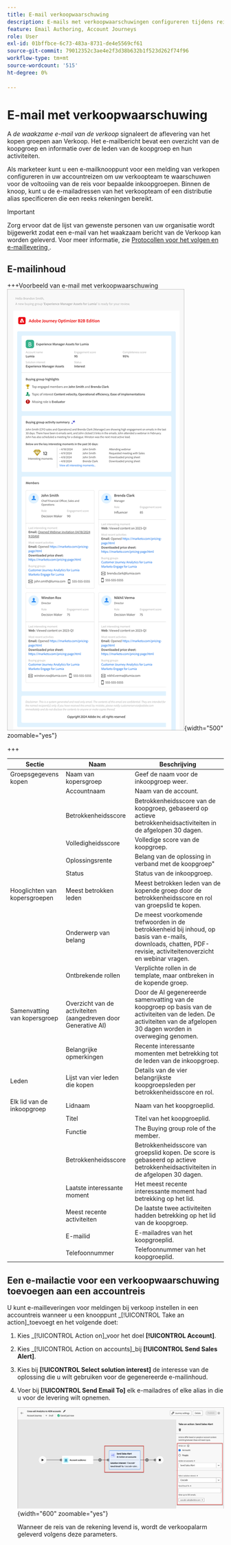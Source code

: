 ```yaml
---
title: E-mail verkoopwaarschuwing
description: E-mails met verkoopwaarschuwingen configureren tijdens reizen van accounts om verkoopteams op de hoogte te stellen - inclusief samenvattingen van inkoopgroepen, AI-inzichten en gegevens van leden in Journey Optimizer B2B edition.
feature: Email Authoring, Account Journeys
role: User
exl-id: 01bffbce-6c73-483a-8731-de4e5569cf61
source-git-commit: 79012352c3ae4e2f3d38b632b1f523d262f74f96
workflow-type: tm+mt
source-wordcount: '515'
ht-degree: 0%

---
```


# E-mail met verkoopwaarschuwing

A _de waakzame e-mail van de verkoop_ signaleert de aflevering van het kopen groepen aan Verkoop. Het e-mailbericht bevat een overzicht van de koopgroep en informatie over de leden van de koopgroep en hun activiteiten.

Als marketeer kunt u een e-mailknooppunt voor een melding van verkopen configureren in uw accountreizen om uw verkoopteam te waarschuwen voor de voltooiing van de reis voor bepaalde inkoopgroepen. Binnen de knoop, kunt u de e-mailadressen van het verkoopteam of een distributie alias specificeren die een reeks rekeningen bereikt.

>[!IMPORTANT]
>
>Zorg ervoor dat de lijst van gewenste personen van uw organisatie wordt bijgewerkt zodat een e-mail van het waakzaam bericht van de Verkoop kan worden geleverd. Voor meer informatie, zie [ Protocollen voor het volgen en e-maillevering ](../start/email-protocols.md).

## E-mailinhoud

+++Voorbeeld van e-mail met verkoopwaarschuwing
![ Voorbeeld van een e-mail van het verkoopalarm gebruikend het standaardmalplaatje ](./assets/sales-alert-email-example.png){width="500" zoomable="yes"}

+++

| Sectie | Naam | Beschrijving |
| - | ---- | ----------- |
| Groepsgegevens kopen | Naam van kopersgroep | Geef de naam voor de inkoopgroep weer. |
|   | Accountnaam | Naam van de account. |
|   | Betrokkenheidsscore | Betrokkenheidsscore van de koopgroep, gebaseerd op actieve betrokkenheidsactiviteiten in de afgelopen 30 dagen. |
|   | Volledigheidsscore | Volledige score van de koopgroep. |
|   | Oplossingsrente | Belang van de oplossing in verband met de koopgroep&quot; |
|   | Status | Status van de inkoopgroep. |
| Hooglichten van kopersgroepen | Meest betrokken leden | Meest betrokken leden van de kopende groep door de betrokkenheidsscore en rol van groepslid te kopen. |
|   | Onderwerp van belang | De meest voorkomende trefwoorden in de betrokkenheid bij inhoud, op basis van e-mails, downloads, chatten, PDF-revisie, activiteitenoverzicht en webinar vragen. |
|   | Ontbrekende rollen | Verplichte rollen in de template, maar ontbreken in de kopende groep. |
| Samenvatting van kopersgroep | Overzicht van de activiteiten (aangedreven door Generative AI) | Door de AI gegenereerde samenvatting van de koopgroep op basis van de activiteiten van de leden. De activiteiten van de afgelopen 30 dagen worden in overweging genomen. |
|   | Belangrijke opmerkingen | Recente interessante momenten met betrekking tot de leden van de inkoopgroep. |
| Leden | Lijst van vier leden die kopen | Details van de vier belangrijkste koopgroepsleden per betrokkenheidsscore en rol. |
| Elk lid van de inkoopgroep | Lidnaam | Naam van het koopgroeplid. |
|   | Titel | Titel van het koopgroeplid. |
|   | Functie | The Buying group role of the member. |
|   | Betrokkenheidsscore | Betrokkenheidsscore van groepslid kopen. De score is gebaseerd op actieve betrokkenheidsactiviteiten in de afgelopen 30 dagen. |
|   | Laatste interessante moment | Het meest recente interessante moment had betrekking op het lid. |
|   | Meest recente activiteiten | De laatste twee activiteiten hadden betrekking op het lid van de koopgroep. |
|   | E-mailid | E-mailadres van het koopgroeplid. |
|   | Telefoonnummer | Telefoonnummer van het koopgroeplid. |

## Een e-mailactie voor een verkoopwaarschuwing toevoegen aan een accountreis

U kunt e-mailleveringen voor meldingen bij verkoop instellen in een accountreis wanneer u een knooppunt _[!UICONTROL Take an action]_toevoegt en het volgende doet:

1. Kies _[!UICONTROL Action on]_voor het doel **[!UICONTROL Account]**.

1. Kies _[!UICONTROL Action on accounts]_bij **[!UICONTROL Send Sales Alert]**.

1. Kies bij **[!UICONTROL Select solution interest]** de interesse van de oplossing die u wilt gebruiken voor de gegenereerde e-mailinhoud.

1. Voer bij **[!UICONTROL Send Email To]** elk e-mailadres of elke alias in die u voor de levering wilt opnemen.

   ![ creeer nieuwe e-maildialoog ](assets/sales-alert-email-journey-node.png){width="600" zoomable="yes"}

   Wanneer de reis van de rekening levend is, wordt de verkoopalarm geleverd volgens deze parameters.
